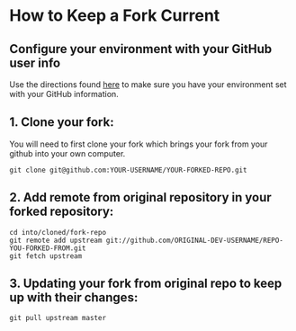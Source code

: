 # How to Keep a Fork Current

## Configure your environment with your GitHub user info
Use the directions found [here](https://services.github.com/on-demand/github-cli/git-configuration) to make sure you have your environment set with your GitHub information.

## 1. Clone your fork:

You will need to first clone your fork which brings your fork from your github into your own computer.

```
git clone git@github.com:YOUR-USERNAME/YOUR-FORKED-REPO.git
```

## 2. Add remote from original repository in your forked repository:

```
cd into/cloned/fork-repo
git remote add upstream git://github.com/ORIGINAL-DEV-USERNAME/REPO-YOU-FORKED-FROM.git
git fetch upstream
```

## 3. Updating your fork from original repo to keep up with their changes:

```
git pull upstream master
```
